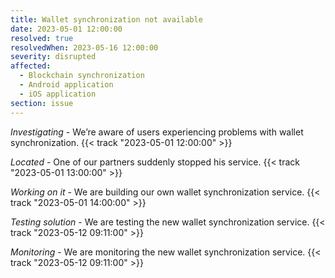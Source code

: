 ```yaml
---
title: Wallet synchronization not available
date: 2023-05-01 12:00:00
resolved: true
resolvedWhen: 2023-05-16 12:00:00
severity: disrupted
affected:
  - Blockchain synchronization
  - Android application
  - iOS application
section: issue
---
```


*Investigating* - We’re aware of users experiencing problems with wallet synchronization. {{< track "2023-05-01 12:00:00" >}}

*Located* - One of our partners suddenly stopped his service. {{< track "2023-05-01 13:00:00" >}}

*Working on it* - We are building our own wallet synchronization service. {{< track "2023-05-01 14:00:00" >}}

*Testing solution* - We are testing the new wallet synchronization service. {{< track "2023-05-12 09:11:00" >}}

*Monitoring* - We are monitoring the new wallet synchronization service. {{< track "2023-05-12 09:11:00" >}}
